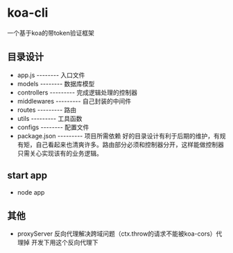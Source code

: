 # koa-cli
一个基于koa的带token验证框架


## 目录设计
* app.js -------- 入口文件
* models -------- 数据库模型
* controllers --------- 完成逻辑处理的控制器
* middlewares --------- 自己封装的中间件
* routes --------- 路由
* utils --------- 工具函数
* configs -------- 配置文件
* package.json --------- 项目所需依赖
好的目录设计有利于后期的维护，有规有矩，自己看起来也清爽许多。路由部分必须和控制器分开，这样能做控制器只需关心实现该有的业务逻辑。

## start app
* node app

## 其他
* proxyServer 反向代理解决跨域问题（ctx.throw的请求不能被koa-cors）代理掉 开发下用这个反向代理下




